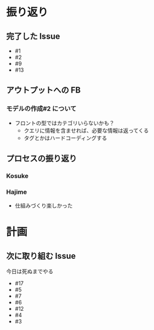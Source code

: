 # 振り返り

## 完了した Issue

- #1
- #2
- #9
- #13

## アウトプットへの FB

### モデルの作成#2 について

- フロントの型ではカテゴリいらないかも？
  - クエリに情報を含ませれば、必要な情報は返ってくる
  - タグとかはハードコーディングする

## プロセスの振り返り

### Kosuke

### Hajime

- 仕組みづくり楽しかった

# 計画

## 次に取り組む Issue

今日は死ぬまでやる

- #17
- #5
- #7
- #6
- #12
- #4
- #3
